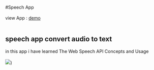 #Speech App <br></br>
 view App : [demo ]([./Screenshot2024-03-15211527.png](https://zujdzhezblbpehziuviq7a.on.drv.tw/convert%20audio%20to%20text%20/))<br></br> 
## speech app convert audio to text 
in this app i have learned The Web Speech API Concepts and Usage <br></br> 
![]([.speech.png))<br></br>
